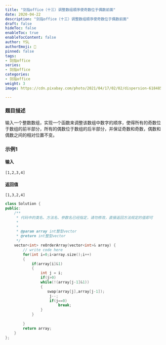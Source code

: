 ```yaml
---
title: "剑指office（十三）调整数组顺序使奇数位于偶数前面"
date: 2020-04-22
description: "剑指office（十三）调整数组顺序使奇数位于偶数前面"
draft: false
hideToc: false
enableToc: true
enableTocContent: false
author: YSL
authorEmoji: 🎅
pinned: false
tags:
- 剑指office
series:
- 剑指office
categories:
- 剑指office
weight: 3
image: https://cdn.pixabay.com/photo/2021/04/17/02/02/dispersion-6184855__340.jpg

---
```


### 题目描述

输入一个整数数组，实现一个函数来调整该数组中数字的顺序，使得所有的奇数位于数组的前半部分，所有的偶数位于数组的后半部分，并保证奇数和奇数，偶数和偶数之间的相对位置不变。

### 示例1

#### 输入

```
[1,2,3,4]
```

#### 返回值

```
[1,3,2,4]
```

```c++
class Solution {
public:
    /**
     * 代码中的类名、方法名、参数名已经指定，请勿修改，直接返回方法规定的值即可
     *
     * 
     * @param array int整型vector 
     * @return int整型vector
     */
    vector<int> reOrderArray(vector<int>& array) {
        // write code here
        for(int i=0;i<array.size();i++)
        {
            if(array[i]&1)
            {
                int j = i;
                if(j>0)
                while(!(array[j-1]&1))
                {
                   swap(array[j],array[j-1]);
                    j--;
                    if(j==0)
                        break;
                }
            }
           
        }
        return array;
    }
};
```